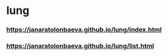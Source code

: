 # lung

### https://janaratolonbaeva.github.io/lung/index.html

### https://janaratolonbaeva.github.io/lung/list.html
